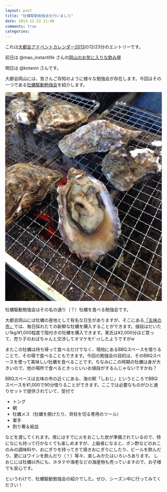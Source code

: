 ```yaml
---
layout: post
title: "牡蠣駆動勉強会を行いました"
date: 2013-12-23 21:48
comments: true
categories: 
---
```


これは[大都会アドベントカレンダー2013](http://www.adventar.org/calendars/75)の12/23分のエントリーです。

前日は @mao_instantlife さんの[岡山のお気に入りな飲み屋](http://d.hatena.ne.jp/mao_instantlife/20131222/1387674262)

明日は @kotanin さんです。

大都会岡山には、皆さんご存知のように様々な勉強会が存在します。今回はその一つである[牡蠣駆動勉強会](http://local.aguuu.com/events/27433)を紹介します。

![oister](/images/20131223/oister.JPG)

牡蠣駆動勉強会はその名の通り（？）牡蠣を食べる勉強会です。

大都会岡山には牡蠣の産地として有名な日生がありますが、そこにある[「五味の市」](http://www.hinase.net/02kankou.html)では、毎日採れたての新鮮な牡蠣を購入することができます。値段はだいたい1kg/¥1,000程度で殻付きの牡蠣を購入できます。某氏は¥2,000分ほど買って、売り子のおばちゃんと交渉してオマケをｹﾞｯﾄしたようですがw

またこの牡蠣は持ち帰って食べるだけでなく、現地にあるBBQスペースを借りることで、その場で食べることもできます。今回の勉強会の目的は、そのBBQスペースを使って美味しい牡蠣を食べることです。ちなみにこの時期の牡蠣は身が大きいので、他の場所で食べるときっといいお値段がするんじゃないですかね？

BBQスペースは五味の市の近くにある、海の駅「しおじ」というところでBBQスペースを¥1,000で90分借りることができます。ここでは必要なものがひと通りセットで提供されていて、受付で

* トング
* 網
* 牡蠣メス（牡蠣を開けたり、貝柱を切る専用のツール）
* 軍手
* 割り箸＆紙皿

などを渡してくれます。席にはすでに火をおこした炭が準備されているので、特になにも持って行かなくても楽しめますが、上級者になると、ポン酢などのおこのみの調味料や、おにぎりを持ってきて焼きおにぎりにしたり、ビールを飲んだり、更にはワインを飲んだり（！）等々、楽しみかたはいろいろあります。
しおじには牡蠣以外にも、ホタテや海老などの海産物も売っていますので、お子様でも安心です。

というわけで、牡蠣駆動勉強会の紹介でした。ぜひ、シーズン中に行ってみてください！